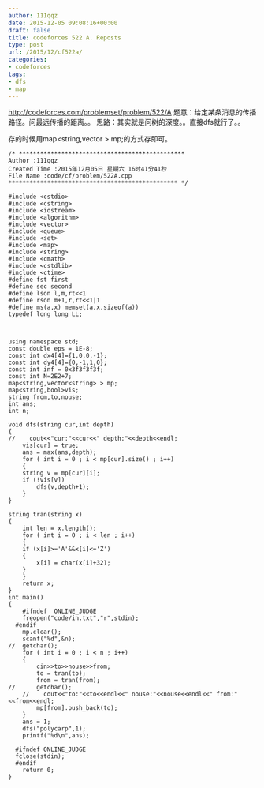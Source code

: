 ```yaml
---
author: 111qqz
date: 2015-12-05 09:08:16+00:00
draft: false
title: codeforces 522 A. Reposts
type: post
url: /2015/12/cf522a/
categories:
- codeforces
tags:
- dfs
- map
---
```


http://codeforces.com/problemset/problem/522/A
题意：给定某条消息的传播路径。问最远传播的距离。。
思路：其实就是问树的深度。。直接dfs就行了。。

存的时候用map<string,vector<string> > mp;的方式存即可。

    
    /* ***********************************************
    Author :111qqz
    Created Time :2015年12月05日 星期六 16时41分41秒
    File Name :code/cf/problem/522A.cpp
    ************************************************ */
    
    #include <cstdio>
    #include <cstring>
    #include <iostream>
    #include <algorithm>
    #include <vector>
    #include <queue>
    #include <set>
    #include <map>
    #include <string>
    #include <cmath>
    #include <cstdlib>
    #include <ctime>
    #define fst first
    #define sec second
    #define lson l,m,rt<<1
    #define rson m+1,r,rt<<1|1
    #define ms(a,x) memset(a,x,sizeof(a))
    typedef long long LL;
    
    
    
    using namespace std;
    const double eps = 1E-8;
    const int dx4[4]={1,0,0,-1};
    const int dy4[4]={0,-1,1,0};
    const int inf = 0x3f3f3f3f;
    const int N=2E2+7;
    map<string,vector<string> > mp;
    map<string,bool>vis;
    string from,to,nouse;
    int ans;
    int n;
    
    void dfs(string cur,int depth)
    {
    //    cout<<"cur:"<<cur<<" depth:"<<depth<<endl;
        vis[cur] = true;
        ans = max(ans,depth);
        for ( int i = 0 ; i < mp[cur].size() ; i++)
        {
    	string v = mp[cur][i];
    	if (!vis[v])
    	    dfs(v,depth+1);
        }
    }
    
    string tran(string x)
    {
        int len = x.length();
        for ( int i = 0 ; i < len ; i++)
        {
    	if (x[i]>='A'&&x[i]<='Z')
    	{
    	    x[i] = char(x[i]+32);
    	}
        }
        return x;
    }
    int main()
    {
    	#ifndef  ONLINE_JUDGE 
    	freopen("code/in.txt","r",stdin);
      #endif
    	mp.clear();
    	scanf("%d",&n);
    //	getchar();
    	for ( int i = 0 ; i < n ; i++)
    	{
    	    cin>>to>>nouse>>from;
    	    to = tran(to);
    	    from = tran(from);
    //	    getchar();
    	//    cout<<"to:"<<to<<endl<<" nouse:"<<nouse<<endl<<" from:"<<from<<endl;
    	    mp[from].push_back(to);
    	}
    	ans = 1;
    	dfs("polycarp",1);
    	printf("%d\n",ans);
    
      #ifndef ONLINE_JUDGE  
      fclose(stdin);
      #endif
        return 0;
    }
    
